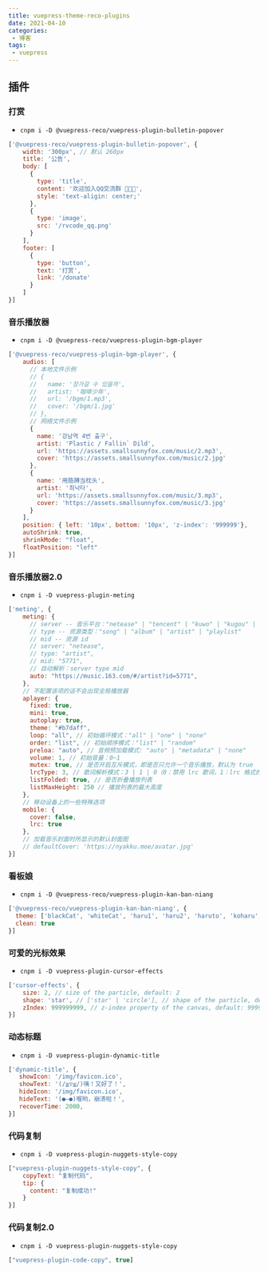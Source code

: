```yaml
---
title: vuepress-theme-reco-plugins
date: 2021-04-10
categories:
 - 博客
tags:
 - vuepress
---
```


<!-- more -->



## 插件

### 打赏

- `cnpm i -D @vuepress-reco/vuepress-plugin-bulletin-popover`

```js
['@vuepress-reco/vuepress-plugin-bulletin-popover', {
    width: '300px', // 默认 260px
    title: '公告',
    body: [
      {
        type: 'title',
        content: '欢迎加入QQ交流群 🎉🎉🎉',
        style: 'text-aligin: center;'
      },
      {
        type: 'image',
        src: '/rvcode_qq.png'
      }
    ],
    footer: [
      {
        type: 'button',
        text: '打赏',
        link: '/donate'
      }
    ]
}]
```



### 音乐播放器

- `cnpm i -D @vuepress-reco/vuepress-plugin-bgm-player`

```javascript
['@vuepress-reco/vuepress-plugin-bgm-player', {
    audios: [
      // 本地文件示例
      // {
      //   name: '장가갈 수 있을까',
      //   artist: '咖啡少年',
      //   url: '/bgm/1.mp3',
      //   cover: '/bgm/1.jpg'
      // },
      // 网络文件示例
      {
        name: '강남역 4번 출구',
        artist: 'Plastic / Fallin` Dild',
        url: 'https://assets.smallsunnyfox.com/music/2.mp3',
        cover: 'https://assets.smallsunnyfox.com/music/2.jpg'
      },
      {
        name: '用胳膊当枕头',
        artist: '최낙타',
        url: 'https://assets.smallsunnyfox.com/music/3.mp3',
        cover: 'https://assets.smallsunnyfox.com/music/3.jpg'
      }
    ],
    position: { left: '10px', bottom: '10px', 'z-index': '999999'},
    autoShrink: true,
    shrinkMode: "float",
    floatPosition: "left"
}]
```



### 音乐播放器2.0

- `cnpm i -D vuepress-plugin-meting`

```javascript
['meting', {
    meting: {
      // server -- 音乐平台："netease" | "tencent" | "kuwo" | "kugou" | "baidu"
      // type -- 资源类型："song" | "album" | "artist" | "playlist"
      // mid -- 资源 id
      // server: "netease",
      // type: "artist",
      // mid: "5771",
      // 自动解析：server type mid
      auto: "https://music.163.com/#/artist?id=5771",
    },
    // 不配置该项的话不会出现全局播放器
    aplayer: {
      fixed: true,
      mini: true,
      autoplay: true,
      theme: "#b7daff",
      loop: "all", // 初始循环模式："all" | "one" | "none"
      order: "list", // 初始顺序模式："list" | "random"
      preloa: "auto", // 音频预加载模式: "auto" | "metadata" | "none"
      volume: 1, // 初始音量：0~1
      mutex: true, // 是否开启互斥模式，即是否只允许一个音乐播放，默认为 true
      lrcType: 3, // 歌词解析模式：3 | 1 | 0（0：禁用 lrc 歌词，1：lrc 格式的字符串，3：lrc 文件 url）
      listFolded: true, // 是否折叠播放列表
      listMaxHeight: 250 // 播放列表的最大高度
    },
    // 移动设备上的一些特殊选项
    mobile: {
      cover: false,
      lrc: true
    },
    // 加载音乐封面时所显示的默认封面图
    // defaultCover: 'https://nyakku.moe/avatar.jpg'
}]
```



### 看板娘

- `cnpm i -D @vuepress-reco/vuepress-plugin-kan-ban-niang`

```javascript
['@vuepress-reco/vuepress-plugin-kan-ban-niang', {
  theme: ['blackCat', 'whiteCat', 'haru1', 'haru2', 'haruto', 'koharu', 'izumi', 'shizuku', 'wanko', 'miku', 'z16'], // wanko
  clean: true
}]
```



### 可爱的光标效果

- `cnpm i -D vuepress-plugin-cursor-effects`

```javascript
['cursor-effects', {
    size: 2, // size of the particle, default: 2
    shape: 'star', // ['star' | 'circle'], // shape of the particle, default: 'star'
    zIndex: 999999999, // z-index property of the canvas, default: 999999999
}]
```



### 动态标题

- `cnpm i -D vuepress-plugin-dynamic-title`

```javascript
['dynamic-title', {
   showIcon: '/img/favicon.ico',
   showText: '(/≧▽≦/)咦！又好了！',
   hideIcon: '/img/favicon.ico',
   hideText: '(●—●)喔哟，崩溃啦！',
   recoverTime: 2000,
}]
```



### 代码复制

- `cnpm i -D vuepress-plugin-nuggets-style-copy`

```javascript
["vuepress-plugin-nuggets-style-copy", {
    copyText: "复制代码",
    tip: {
      content: "复制成功!"
    }
}]
```



### 代码复制2.0

- `cnpm i -D vuepress-plugin-nuggets-style-copy`

```javascript
["vuepress-plugin-code-copy", true]
```

